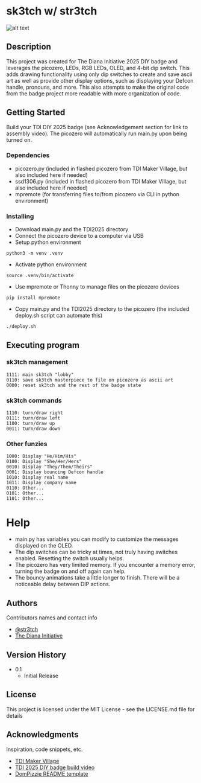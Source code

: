 # sk3tch w/ str3tch
![alt text](images/TDI_DIY_2025_BADGE.png "sk3tch w/ st3tch")

## Description

This project was created for The Diana Initiative 2025 DIY badge and leverages the picozero, LEDs, RGB LEDs, OLED, and 4-bit dip switch.  This adds drawing functionality using only dip switches to create and save ascii art as well as provide other display options, such as displaying your Defcon handle, pronouns, and more.  This also attempts to make the original code from the badge project more readable with more organization of code.

## Getting Started

Build your TDI DIY 2025 badge (see Acknowledgement section for link to assembly video).  The picozero will automatically run main.py upon being turned on.

### Dependencies

* picozero.py (included in flashed picozero from TDI Maker Village, but also included here if needed)
* ssd1306.py (included in flashed picozero from TDI Maker Village, but also included here if needed)
* mpremote (for transferring files to/from picozero via CLI in python environment)

### Installing

* Download main.py and the TDI2025 directory
* Connect the picozero device to a computer via USB
* Setup python environment
```
python3 -m venv .venv
```
* Activate python environment
```
source .venv/bin/activate
```
* Use mpremote or Thonny to manage files on the picozero devices
```
pip install mpremote
```
* Copy main.py and the TDI2025 directory to the picozero (the included deploy.sh script can automate this)
```
./deploy.sh
```

## Executing program

### sk3tch management
```
1111: main sk3tch "lobby"
0110: save sk3tch masterpiece to file on picozero as ascii art
0000: reset sk3tch and the rest of the badge state
```

### sk3tch commands
```
1110: turn/draw right
0111: turn/draw left
1100: turn/draw up
0011: turn/draw down
```

### Other funzies
```
1000: Display "He/Him/His"
0100: Display "She/Her/Hers"
0010: Display "They/Them/Theirs"
0001: Display bouncing Defcon handle
1010: Display real name
1011: Display company name
0110: Other...
0101: Other...
1101: Other...
```

# Help
* main.py has variables you can modify to customize the messages displayed on the OLED.
* The dip switches can be tricky at times, not truly having switches enabled.  Resetting the switch usually helps.
* The picozero has very limited memory.  If you encounter a memory error, turning the badge on and off again can help.
* The bouncy animations take a little longer to finish.  There will be a noticeable delay between DIP actions.

## Authors

Contributors names and contact info

* [@str3tch](https://www.linkedin.com/in/jeromy-leugers-a747b96/)
* [The Diana Initiative](https://www.dianainitiative.org/)

## Version History

* 0.1
    * Initial Release

## License

This project is licensed under the MIT License - see the LICENSE.md file for details

## Acknowledgments

Inspiration, code snippets, etc.
* [TDI Maker Village](https://sites.google.com/dianainitiative.org/makersvillage/home)
* [TDI 2025 DIY badge build video](https://www.youtube.com/watch?v=jirdqZoKM7A)
* [DomPizzie README template](https://gist.github.com/DomPizzie/7a5ff55ffa9081f2de27c315f5018afc)
